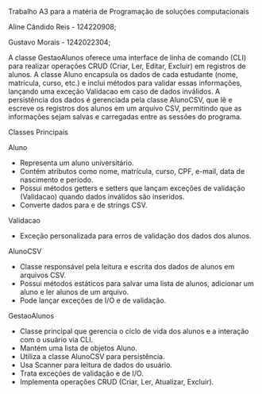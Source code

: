 Trabalho A3 para a matéria de Programação de soluções computacionais

Aline Cândido Reis - 124220908;

Gustavo Morais - 1242022304;

A classe GestaoAlunos oferece uma interface de linha de comando (CLI) para realizar operações CRUD (Criar, Ler, Editar, Excluir) em registros de alunos. A classe Aluno encapsula os dados de cada estudante (nome, matrícula, curso, etc.) e inclui métodos para validar essas informações, lançando uma exceção Validacao em caso de dados inválidos. A persistência dos dados é gerenciada pela classe AlunoCSV, que lê e escreve os registros dos alunos em um arquivo CSV, permitindo que as informações sejam salvas e carregadas entre as sessões do programa.

Classes Principais

Aluno

* Representa um aluno universitário.
* Contém atributos como nome, matrícula, curso, CPF, e-mail, data de nascimento e período.
* Possui métodos getters e setters que lançam exceções de validação (Validacao) quando dados inválidos são inseridos.
* Converte dados para e de strings CSV.

Validacao

* Exceção personalizada para erros de validação dos dados dos alunos.

AlunoCSV

* Classe responsável pela leitura e escrita dos dados de alunos em arquivos CSV.
* Possui métodos estáticos para salvar uma lista de alunos, adicionar um aluno e ler alunos de um arquivo.
* Pode lançar exceções de I/O e de validação.

GestaoAlunos

* Classe principal que gerencia o ciclo de vida dos alunos e a interação com o usuário via CLI.
* Mantém uma lista de objetos Aluno.
* Utiliza a classe AlunoCSV para persistência.
* Usa Scanner para leitura de dados do usuário.
* Trata exceções de validação e de I/O.
* Implementa operações CRUD (Criar, Ler, Atualizar, Excluir).
